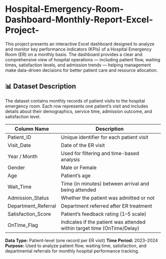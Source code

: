 # Hospital-Emergency-Room-Dashboard-Monthly-Report-Excel-Project-

This project presents an interactive Excel dashboard designed to analyze and monitor key performance indicators (KPIs) of a Hospital Emergency Room (ER) on a monthly basis.
The dashboard provides a clear and comprehensive view of hospital operations — including patient flow, waiting times, satisfaction levels, and admission trends — helping management make data-driven decisions for better patient care and resource allocation.

## 📊 Dataset Description 

The dataset contains monthly records of patient visits to the hospital emergency room. Each row represents one patient’s visit and includes details about their demographics, service time, admission outcome, and satisfaction level.

| **Column Name**     | **Description**                                                         |
| ------------------- | ----------------------------------------------------------------------- |
| Patient_ID          | Unique identifier for each patient visit                                |
| Visit_Date          | Date of the ER visit                                                    |
| Year / Month        | Used for filtering and time-based analysis                              |
| Gender              | Male or Female                                                          |
| Age                 | Patient’s age                                                           |
| Wait_Time           | Time (in minutes) between arrival and being attended                    |
| Admission_Status    | Whether the patient was admitted or not                                 |
| Department_Referral | Department referred after ER treatment                                  |
| Satisfaction_Score  | Patient’s feedback rating (1–5 scale)                                   |
| OnTime_Flag         | Indicates if the patient was attended within target time (OnTime/Delay) |

**Data Type:** Patient-level (one record per ER visit)
**Time Period:** 2023–2024
**Purpose:** Used to analyze patient flow, waiting time, satisfaction, and departmental referrals for monthly hospital performance tracking.



